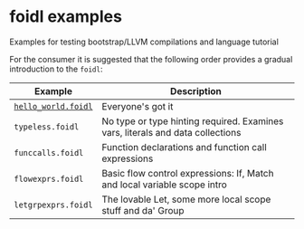 # foidl examples

Examples for testing bootstrap/LLVM compilations and language tutorial

For the consumer it is suggested that the following order provides a gradual introduction to the `foidl`:

| Example | Description |
| --- | --- |
| [`hello_world.foidl`](fsrc/helloworld.foidl) | Everyone's got it |
| `typeless.foidl` | No type or type hinting required. Examines vars, literals and data collections |
| `funccalls.foidl` | Function declarations and function call expressions |
| `flowexprs.foidl` | Basic flow control expressions: If, Match and local variable scope intro |
| `letgrpexprs.foidl` | The lovable Let, some more local scope stuff and da' Group |

